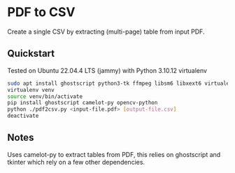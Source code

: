 # PDF to CSV 

Create a single CSV by extracting (multi-page) table from input PDF.

## Quickstart

Tested on Ubuntu 22.04.4 LTS (jammy) with Python 3.10.12 virtualenv

```sh
sudo apt install ghostscript python3-tk ffmpeg libsm6 libxext6 virtualenv
virtualenv venv
source venv/bin/activate
pip install ghostscript camelot-py opencv-python 
python ./pdf2csv.py <input-file.pdf> [output-file.csv]
deactivate
```

## Notes

Uses camelot-py to extract tables from PDF, this relies on ghostscript and
tkinter which rely on a few other dependencies.
